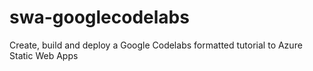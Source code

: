 # swa-googlecodelabs
Create, build and deploy a Google Codelabs formatted tutorial to Azure Static Web Apps
